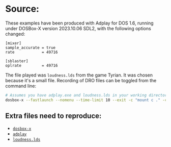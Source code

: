 # Source:
These examples have been produced with Adplay for DOS 1.6, running under DOSBox-X version 2023.10.06 SDL2, with the following options changed:
```
[mixer]
sample_accurate = true
rate            = 49716

[sblaster]
oplrate         = 49716
```

The file played was `loudness.lds` from the game Tyrian. It was chosen because it's a small file.
Recording of DRO files can be toggled from the command line:

```bash
# Assumes you have adplay.exe and loudness.lds in your working directory
dosbox-x --fastlaunch --nomenu --time-limit 10 --exit -c "mount c ." -c "c:" -c "cls" -c "dx-capture /a /o adplay.exe -q loudness.lds"
```

## Extra files need to reproduce:
* [`dosbox-x`](https://dosbox-x.com/)
* [`adplay`](https://github.com/adplug/adplay-dos/releases)
* [`loudness.lds`](https://github.com/adplug/adplug/raw/master/test/testmus/loudness.lds)



